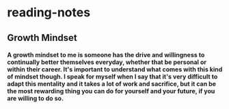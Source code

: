 # reading-notes
## Growth Mindset
#### A growth mindset to me is someone has the **drive** and **willingness** to continually better themselves everyday, whether that be personal or within their career. It's important to understand what comes with this kind of mindset though. I speak for myself when I say that it's **very** difficult to adapt this mentality and it takes a lot of work and sacrifice, but it can be the most rewarding thing you can do for yourself and your future, if you are willing to do so.
